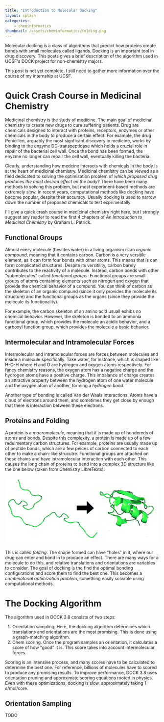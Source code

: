 ```yaml
---
title: "Introduction to Molecular Docking"
layout: splash
categories:
    - cheminformatics
thumbnail: /assets/cheminformatics/folding.png
---
```


Molecular docking is a class of algorithms that predict how proteins create bonds with small molecules called ligands. Docking is an important tool in drug discovery. This posts gives a brief description of the algorithm used in UCSF's DOCK project for non-chemistry majors. 

This post is not yet complete, I still need to gather more information over the course of my internship at UCSF.

# Quick Crash Course in Medicinal Chemistry

Medicinal chemistry is the study of medicine. The main goal of medicinal chemistry to create new drugs to cure suffering patients. Drug are chemicals designed to interact with proteins, receptors, enzymes or other chemicals in the body to produce a certain effect. For example, the drug Penicillen, arguably the most signficant discovery in medicine, works by binding to the enzyme DD-transpeptidase which holds a crucial role in repair of the bacterial cell wall. Once the bond has been formed, the enyzme no longer can repair the cell wall, eventually killing the bacteria. 

Clearly, understanding how medcine interacts with chemicals in the body is at the heart of medicinal chemistry. Medicinal chemistry can be viewed as a field dedicated to solving the optimization problem of *which proposed drug produces the most desired effect on the body*? There have been many methods to solving this problem, but most experiment-based methods are extremely slow. In recent years, computational methods like docking have become popular, despite their accuracy. Usually docking is used to narrow down the number of proposed chemicals to test exprimentally.

I'll give a quick crash course in medicinal chemistry right here, but I strongly suggest any reader to read the first 4 chapters of *An Introduction to Medicinal Chemistry* by Graham L. Patrick. 

## Functional Groups

Almost every molecule (besides water) in a living organism is an *organic compound*, meaning that it contains carbon. Carbon is a very versitile element, as it can form four bonds with other atoms. This means that is can form complicated structures. Despite its versitility, carbon barely contributes to the reactivity of a molecule. Instead, carbon bonds with other "submolecules" called *functional groups*. Functional groups are small groups of atoms containing elements such as nitrogen and oxygen that provide the chemical behavior of a compund. You can think of carbon as the skeleton of an organic compund (since it only provides the molecule its structure) and the functional groups as the organs (since they provide the molecule its functionality).

For example, the carbon skeleton of an amino acid usuall exhibs no chemical behavior. However, the skeleton is bonded to an ammonia functional group, which provides the molecule an acidic behavior, and a carboxyl function group, which provides the molecule a basic behavior.  

## Intermolecular and Intramolecular Forces

Intermolecular and intramolecular forces are forces between molecules and inside a molecule specifically. Take water, for instnace, which is shaped like H-O-H where H and O are hydrogen and oxygen atoms respectively. For fancy chemistry reasons, the oxygen atom has a negative charge and the hydrogen atoms have a positive charge. This imbalance of charge creates an attractive property between the hydrogen atom of one water molecule and the oxygen atom of another, forming a *hydrogen bond*. 

Another type of bonding is called Van der Waals interactions. Atoms have a cloud of electrons around them, and sometimes they get close by enough that there is interaction between these electrons. 

## Proteins and Folding

A protein is a *macromolecule*, meaning that it is made up of hundereds of atoms and bonds. Despite this complexity, a protein is made up of a few reduimentary carbon structures. For example, proteins are usually made up of peptide bonds, which are a few peices of carbon connected to each other to make a chain-like strucutre. Functional groups are attached on these chains and have intramolecular interaction with each other. This causes the long chain of proteins to bend into a complex 3D structure like the one below (taken from Chemistry LibreTexts):

![Protein Folding](/assets/cheminformatics/folding.png)

This is called *folding*. The shape formed can have "holes" in it, where our drug can enter and bond in to produce an effect. There are many ways for a molecule to do this, and relative translations and orientations are variables to consider. The goal of docking is the find the optimal bonding configurations and score them to find the best one. This becomes a *combinatorial optimization problem*, something easily solvable using computational methods.

# The Docking Algorithm

The algorithm used in DOCK 3.8 consists of two steps:

1. Orientation sampling. Here, the docking algorithm determines which translations and orientations are the most promising. This is done using a graph-matching algorithm.
2. Chem scoring. Once the program samples an orientation, it calculates a score of how "good" it is. This score takes into account intermolecular forces.
   
Scoring is an intensive process, and many scores have to be calculated to determine the best one. For reference, billions of molecules have to scored to produce any promising results. To improve performance, DOCK 3.8 uses orientation pruning and approximate scoring equations rooted in physics. Even with these optimizations, docking is slow, approximately taking 1 s/mol/core.

## Orientation Sampling

TODO